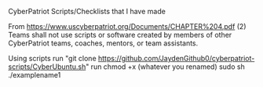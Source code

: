 CyberPatriot Scripts/Checklists that I have made 



From https://www.uscyberpatriot.org/Documents/CHAPTER%204.pdf
(2) Teams shall not use scripts or software created by members of other CyberPatriot teams, coaches, mentors, or team assistants.

Using scripts
run "git clone https://github.com/JaydenGithub0/cyberpatriot-scripts/CyberUbuntu.sh"
run chmod +x (whatever you renamed)
sudo sh ./examplename1


